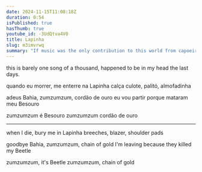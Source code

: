 ```yaml
---
date: 2024-11-15T11:08:18Z
duration: 0:54
isPublished: true
hasThumb: true
youtube_id: -3UdQtva4V0
title: Lapinha
slug: m3imvrwq
summary: "If music was the only contribution to this world from capoeira, we'd still be quite rich for it."
---
```

this is barely one song of a thousand, happened to be in my head the last days.

quando eu morrer, me enterre na Lapinha
calça culote, palitó, almofadinha

adeus Bahia, zumzumzum, cordão de ouro
eu vou partir porque mataram meu Besouro

zumzumzum é Besouro
zumzumzum cordão de ouro

---

when I die, bury me in Lapinha
breeches, blazer, shoulder pads

goodbye Bahia, zumzumzum, chain of gold
I'm leaving because they killed my Beetle

zumzumzum, it's Beetle
zumzumzum, chain of gold
